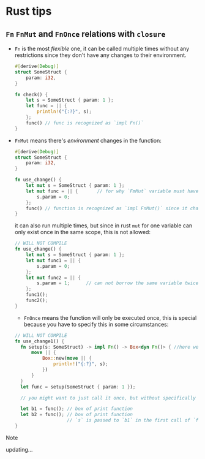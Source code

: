 # Rust tips

## `Fn` `FnMut` and `FnOnce` relations with `closure`

- `Fn` is the most _flexible_ one, it can be called multiple times without any restrictions since they don't have any changes to their environment.

  ```rust
  #[derive(Debug)]
  struct SomeStruct {
      param: i32,
  }

  fn check() {
      let s = SomeStruct { param: 1 };
      let func = || {
          println!("{:?}", s);
      };
      func() // func is recognized as `impl Fn()`
  }
  ```

- `FnMut` means there's _environment_ changes in the function:

  ```rust
  #[derive(Debug)]
  struct SomeStruct {
      param: i32,
  }

  fn use_change() {
      let mut s = SomeStruct { param: 1 };
      let mut func = || {       // for why `FmMut` variable must have `mut`, check: https://users.rust-lang.org/t/why-must-closure-variable-be-mut/53583/3
          s.param = 0;
      };
      func() // function is recognized as `impl FnMut()` since it changes `s` in it's environment
  }
  ```

  it can also run multiple times, but since in rust `mut` for one variable can only exist once in the same scope, this is not allowed:

  ```rust
  // WILL NOT COMPILE
  fn use_change() {
      let mut s = SomeStruct { param: 1 };
      let mut func1 = || {
          s.param = 0;
      };
      let mut func2 = || {
          s.param = 1;      // can not borrow the same variable twice which we did here to `s.param`, but you can still change other params under `s`
      };
      func1();
      func2();
  }
  ```

  - `FnOnce` means the function will only be executed once, this is special because you have to specify this in some circumstances:

  ```rust
  // WILL NOT COMPILE
  fn use_change1() {
    fn setup(s: SomeStruct) -> impl Fn() -> Box<dyn Fn()> { //here we use `Fn` not `FnOnce`
        move || {
            Box::new(move || {
                println!("{:?}", s);
            })
        }
    }
    let func = setup(SomeStruct { param: 1 });

    // you might want to just call it once, but without specifically saying it's a `FnOnce`, compiler will assume:

    let b1 = func(); // box of print function
    let b2 = func(); // box of print function
                     // `s` is passed to `b1` in the first call of `func`, there's nothing left for `b2` unless `SomeStruct` implemented `Copy` trait
  }
  ```

> [!NOTE]
> updating...
